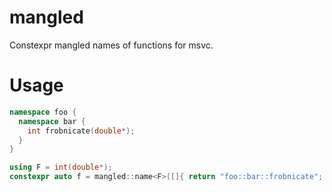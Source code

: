 # mangled
Constexpr mangled names of functions for msvc.

# Usage

````c++
namespace foo {
  namespace bar {
    int frobnicate(double*);
  }
}

using F = int(double*);
constexpr auto f = mangled::name<F>([]{ return "foo::bar::frobnicate"; });
````
